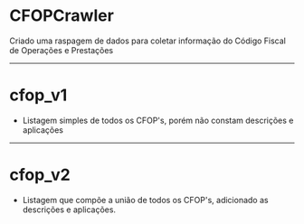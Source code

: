 # CFOPCrawler
Criado uma raspagem de dados para coletar informação do Código Fiscal de Operações e Prestações


---

# cfop_v1
  * Listagem simples de todos os CFOP's, porém não constam descrições e aplicações
  
  
---

# cfop_v2
  * Listagem que compõe a união de todos os CFOP's, adicionado as descrições e aplicações.
